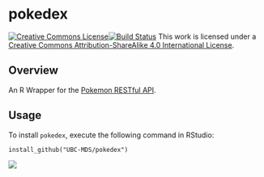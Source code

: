 # pokedex

<a rel="license" href="http://creativecommons.org/licenses/by-sa/4.0/"><img alt="Creative Commons License" style="border-width:0" src="https://i.creativecommons.org/l/by-sa/4.0/88x31.png" /></a>[![Build Status](https://travis-ci.org/UBC-MDS/pokedex.svg?branch=master)](https://travis-ci.org/UBC-MDS/pokedex)
This work is licensed under a <a rel="license" href="http://creativecommons.org/licenses/by-sa/4.0/">Creative Commons Attribution-ShareAlike 4.0 International License</a>.

## Overview

An R Wrapper for the [Pokemon RESTful API](https://pokeapi.co/).

## Usage

To install `pokedex`, execute the following command in RStudio:

```
install_github("UBC-MDS/pokedex")
```

![](img/pokedex.png)
